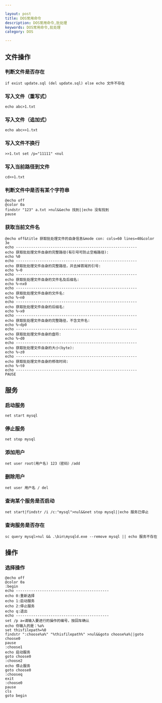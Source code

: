 ```yaml
---

layout: post
title: DOS常用命令
description: DOS常用命令,批处理
keywords: DOS常用命令,批处理
category: DOS

---
```

## 文件操作

### 判断文件是否存在
	if exist update.sql (del update.sql) else echo 文件不存在
### 写入文件（重写式）
	echo abc>1.txt
### 写入文件（追加式）
	echo abc>>1.txt
### 写入文件不换行
	>>1.txt set /p="11111" <nul 
### 写入当前路径到文件
	cd>>1.txt
### 判断文件中是否有某个字符串
	@echo off
	@color 0a 
	findstr "123" a.txt >nul&&echo 找到||echo 没有找到
	pause
### 获取当前文件名
	@echo off&title 获取批处理文件的自身信息&mode con: cols=60 lines=40&color 3e 
	echo -------------------------------------------------------- 
	echo 获取批处理文件自身的完整路径(有引号可防止空格路径): 
	echo %0 
	echo -------------------------------------------------------- 
	echo 获取批处理文件自身的完整路径，并去掉首尾的引号: 
	echo %~0 
	echo -------------------------------------------------------- 
	echo 获取批处理文件自身的文件名及后缀名: 
	echo %~nx0 
	echo -------------------------------------------------------- 
	echo 获取批处理文件自身的文件名: 
	echo %~n0 
	echo -------------------------------------------------------- 
	echo 获取批处理文件自身的后缀名: 
	echo %~x0 
	echo -------------------------------------------------------- 
	echo 获取批处理文件自身的完整路径，不含文件名: 
	echo %~dp0 
	echo -------------------------------------------------------- 
	echo 获取批处理文件自身的盘符: 
	echo %~d0 
	echo -------------------------------------------------------- 
	echo 获取批处理文件自身的大小(byte): 
	echo %~z0 
	echo -------------------------------------------------------- 
	echo 获取批处理文件自身的修改时间: 
	echo %~t0 
	echo --------------------------------------------------------
	PAUSE
## 服务
### 启动服务
	net start mysql
### 停止服务
	net stop mysql
### 添加用户
	net user root(用户名) 123（密码）/add 
### 删除用户
	net user 用户名 / del
### 查询某个服务是否启动
	net start|findstr /i /c:"mysql">nul&&net stop mysql||echo 服务已停止
### 查询服务是否存在
	sc query mysql>nul && .\bin\mysqld.exe --remove mysql || echo 服务不存在
## 操作
### 选择操作
	@echo off
	@color 0a 
	:begin
	echo -------------------------------------------
	echo 0:重新选择
	echo 1:启动服务
	echo 2:停止服务
	echo q:退出
	echo -------------------------------------------
	set /p a=请输入要进行的操作的编号，按回车确认
	echo 你输入的是：%a%
	set thisfilepath=%0
	findstr ":choose%a%" "%thisfilepath%" >nul&&goto choose%a%||goto choose0
	pause
	:choose1
	echo 启动服务
	goto choose0
	:choose2
	echo 停止服务
	goto choose0
	:chooseq
	exit
	:choose0
	pause
	cls
	goto begin









